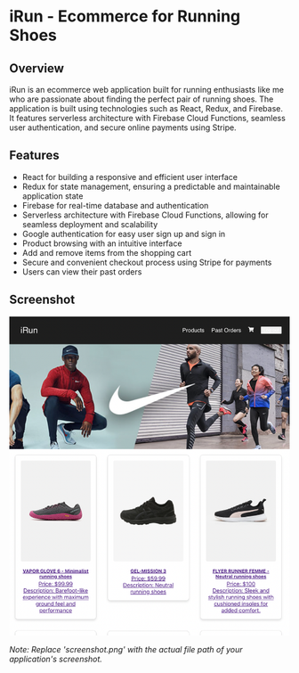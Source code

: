 # iRun - Ecommerce for Running Shoes

## Overview
iRun is an ecommerce web application built for running enthusiasts like me who are passionate about finding the perfect pair of running shoes. The application is built using technologies such as React, Redux, and Firebase. It features serverless architecture with Firebase Cloud Functions, seamless user authentication, and secure online payments using Stripe.

## Features
- React for building a responsive and efficient user interface
- Redux for state management, ensuring a predictable and maintainable application state
- Firebase for real-time database and authentication
- Serverless architecture with Firebase Cloud Functions, allowing for seamless deployment and scalability
- Google authentication for easy user sign up and sign in
- Product browsing with an intuitive interface
- Add and remove items from the shopping cart
- Secure and convenient checkout process using Stripe for payments
- Users can view their past orders

## Screenshot
![iRun App Screenshot](./iRun.png)

*Note: Replace 'screenshot.png' with the actual file path of your application's screenshot.*
